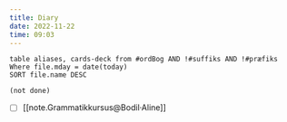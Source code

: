 ```yaml
---
title: Diary
date: 2022-11-22
time: 09:03
---
```


```dataview
table aliases, cards-deck from #ordBog AND !#suffiks AND !#præfiks Where file.mday = date(today)
SORT file.name DESC
```

```tasks
(not done)
```


- [ ] [[note.Grammatikkursus@Bodil·Aline]]